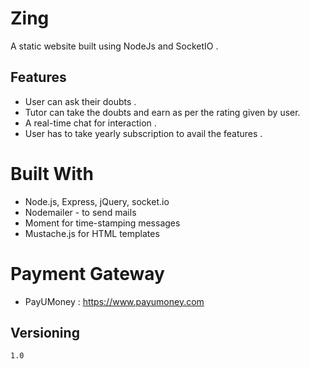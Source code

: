 # Zing

A static website built using NodeJs and SocketIO . 

## Features

* User can ask their doubts .
* Tutor can take the doubts and earn as per the rating given by user.
* A real-time chat for interaction .
* User has to take yearly subscription to avail the features .

# Built With

* Node.js, Express, jQuery, socket.io
* Nodemailer - to send mails
* Moment for time-stamping messages
* Mustache.js for HTML templates

# Payment Gateway

* PayUMoney : https://www.payumoney.com

## Versioning
~~~
1.0
~~~
